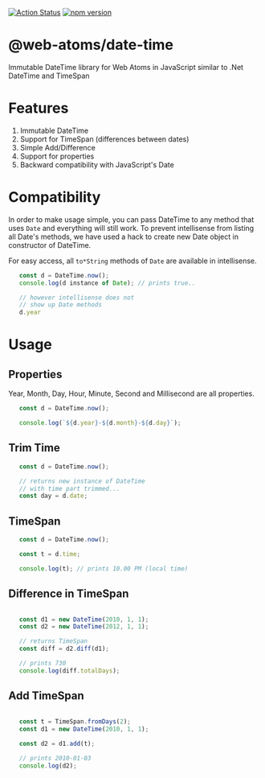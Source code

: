 [![Action Status](https://github.com/web-atoms/date-time/workflows/Build/badge.svg)](https://github.com/web-atoms/unit-test/actions) [![npm version](https://badge.fury.io/js/%40web-atoms%2Fdate-time.svg)](https://badge.fury.io/js/%40web-atoms%2Fdate-time)

# @web-atoms/date-time
Immutable DateTime library for Web Atoms in JavaScript similar to .Net DateTime and TimeSpan

# Features
1. Immutable DateTime
2. Support for TimeSpan (differences between dates)
3. Simple Add/Difference
4. Support for properties
5. Backward compatibility with JavaScript's Date

# Compatibility
In order to make usage simple, you can pass DateTime to any method that uses `Date` and everything will still work. To prevent intellisense from listing all Date's methods, we have used a hack to create new Date object in constructor of DateTime.

For easy access, all `to*String` methods of `Date` are available in intellisense.

```typescript
   const d = DateTime.now();
   console.log(d instance of Date); // prints true..

   // however intellisense does not
   // show up Date methods
   d.year
```

# Usage

## Properties
Year, Month, Day, Hour, Minute, Second and Millisecond are all properties.

```typescript
   const d = DateTime.now();

   console.log(`${d.year}-${d.month}-${d.day}`);
```

## Trim Time
```typescript
   const d = DateTime.now();

   // returns new instance of DateTime
   // with time part trimmed...
   const day = d.date;
```

## TimeSpan
```typescript
   const d = DateTime.now();

   const t = d.time;

   console.log(t); // prints 10.00 PM (local time)
```

## Difference in TimeSpan
```typescript

   const d1 = new DateTime(2010, 1, 1);
   const d2 = new DateTime(2012, 1, 1);

   // returns TimeSpan
   const diff = d2.diff(d1);

   // prints 730
   console.log(diff.totalDays);

```

## Add TimeSpan
```typescript
   
   const t = TimeSpan.fromDays(2);
   const d1 = new DateTime(2010, 1, 1);

   const d2 = d1.add(t);

   // prints 2010-01-03
   console.log(d2); 

```

